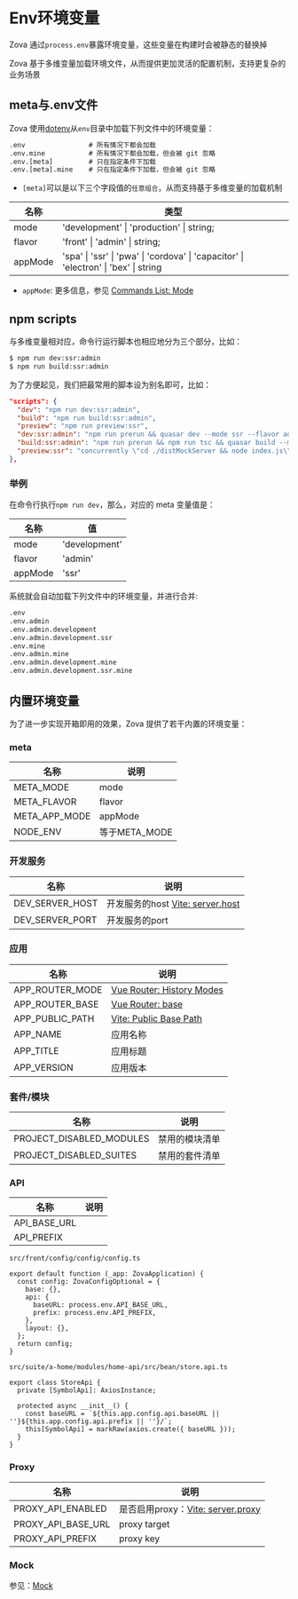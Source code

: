 # Env环境变量

Zova 通过`process.env`暴露环境变量，这些变量在构建时会被静态的替换掉

Zova 基于多维变量加载环境文件，从而提供更加灵活的配置机制，支持更复杂的业务场景

## meta与.env文件

Zova 使用[dotenv](https://github.com/motdotla/dotenv)从`env`目录中加载下列文件中的环境变量：

```txt
.env                # 所有情况下都会加载
.env.mine           # 所有情况下都会加载，但会被 git 忽略
.env.[meta]         # 只在指定条件下加载
.env.[meta].mine    # 只在指定条件下加载，但会被 git 忽略
```

- `[meta]`可以是以下三个字段值的`任意组合`，从而支持基于多维变量的加载机制

| 名称    | 类型                                                                                 |
| ------- | ------------------------------------------------------------------------------------ |
| mode    | 'development' \| 'production' \| string;                                             |
| flavor  | 'front' \| 'admin' \| string;                                                        |
| appMode | 'spa' \| 'ssr' \| 'pwa' \| 'cordova' \| 'capacitor' \| 'electron' \| 'bex' \| string |

- `appMode`: 更多信息，参见 [Commands List: Mode](https://quasar.dev/quasar-cli-vite/commands-list#mode)

## npm scripts

与多维变量相对应，命令行运行脚本也相应地分为三个部分，比如：

```bash
$ npm run dev:ssr:admin
$ npm run build:ssr:admin
```

为了方便起见，我们把最常用的脚本设为别名即可，比如：

```json
"scripts": {
  "dev": "npm run dev:ssr:admin",
  "build": "npm run build:ssr:admin",
  "preview": "npm run preview:ssr",
  "dev:ssr:admin": "npm run prerun && quasar dev --mode ssr --flavor admin",
  "build:ssr:admin": "npm run prerun && npm run tsc && quasar build --mode ssr --flavor admin",
  "preview:ssr": "concurrently \"cd ./distMockServer && node index.js\" \"node ./dist/ssr/index.js\"",
},
```

### 举例

在命令行执行`npm run dev`，那么，对应的 meta 变量值是：

| 名称    | 值            |
| ------- | ------------- |
| mode    | 'development' |
| flavor  | 'admin'       |
| appMode | 'ssr'         |

系统就会自动加载下列文件中的环境变量，并进行合并:

```txt
.env
.env.admin
.env.admin.development
.env.admin.development.ssr
.env.mine
.env.admin.mine
.env.admin.development.mine
.env.admin.development.ssr.mine
```

## 内置环境变量

为了进一步实现开箱即用的效果，Zova 提供了若干内置的环境变量：

### meta

| 名称          | 说明          |
| ------------- | ------------- |
| META_MODE     | mode          |
| META_FLAVOR   | flavor        |
| META_APP_MODE | appMode       |
| NODE_ENV      | 等于META_MODE |

### 开发服务

| 名称            | 说明                                                                                          |
| --------------- | --------------------------------------------------------------------------------------------- |
| DEV_SERVER_HOST | 开发服务的host [Vite: server.host](https://vitejs.dev/config/server-options.html#server-host) |
| DEV_SERVER_PORT | 开发服务的port                                                                                |

### 应用

| 名称            | 说明                                                                                     |
| --------------- | ---------------------------------------------------------------------------------------- |
| APP_ROUTER_MODE | [Vue Router: History Modes](https://router.vuejs.org/guide/essentials/history-mode.html) |
| APP_ROUTER_BASE | [Vue Router: base](https://router.vuejs.org/api/interfaces/RouterHistory.html#base)      |
| APP_PUBLIC_PATH | [Vite: Public Base Path](https://vitejs.dev/guide/build.html#public-base-path)           |
| APP_NAME        | 应用名称                                                                                 |
| APP_TITLE       | 应用标题                                                                                 |
| APP_VERSION     | 应用版本                                                                                 |

### 套件/模块

| 名称                     | 说明           |
| ------------------------ | -------------- |
| PROJECT_DISABLED_MODULES | 禁用的模块清单 |
| PROJECT_DISABLED_SUITES  | 禁用的套件清单 |

### API

| 名称         | 说明 |
| ------------ | ---- |
| API_BASE_URL |      |
| API_PREFIX   |      |

`src/front/config/config/config.ts`

```typescript{5-6}
export default function (_app: ZovaApplication) {
  const config: ZovaConfigOptional = {
    base: {},
    api: {
      baseURL: process.env.API_BASE_URL,
      prefix: process.env.API_PREFIX,
    },
    layout: {},
  };
  return config;
}
```

`src/suite/a-home/modules/home-api/src/bean/store.api.ts`

```typescript{5}
export class StoreApi {
  private [SymbolApi]: AxiosInstance;

  protected async __init__() {
    const baseURL = `${this.app.config.api.baseURL || ''}${this.app.config.api.prefix || ''}/`;
    this[SymbolApi] = markRaw(axios.create({ baseURL }));
  }
}
```

### Proxy

| 名称               | 说明                                                                                            |
| ------------------ | ----------------------------------------------------------------------------------------------- |
| PROXY_API_ENABLED  | 是否启用proxy：[Vite: server.proxy](https://vitejs.dev/config/server-options.html#server-proxy) |
| PROXY_API_BASE_URL | proxy target                                                                                    |
| PROXY_API_PREFIX   | proxy key                                                                                       |

### Mock

参见：[Mock](../mock/introduction.md)
